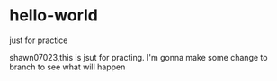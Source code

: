 # hello-world
just for practice

shawn07023,this is jsut for practing. I'm gonna make some change to branch to see what will happen
